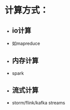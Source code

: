 # 计算方式：

* ## io计算

* 如mapreduce

* ## 内存计算

* spark

* ## 流式计算

* storm/flink/kafka streams

# 




